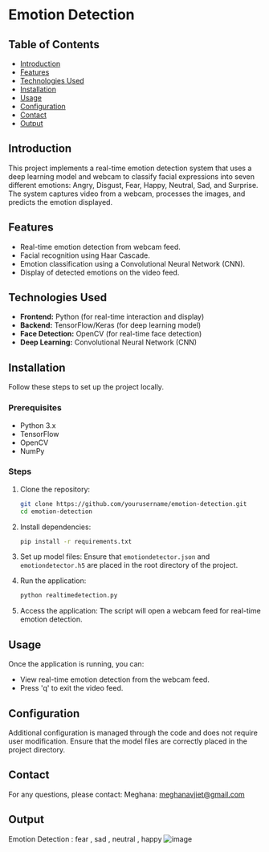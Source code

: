 
# Emotion Detection

## Table of Contents
- [Introduction](#introduction)
- [Features](#features)
- [Technologies Used](#technologies-used)
- [Installation](#installation)
- [Usage](#usage)
- [Configuration](#configuration)
- [Contact](#contact)
- [Output](#output)

## Introduction
This project implements a real-time emotion detection system that uses a deep learning model and webcam to classify facial expressions into seven different emotions: Angry, Disgust, Fear, Happy, Neutral, Sad, and Surprise. The system captures video from a webcam, processes the images, and predicts the emotion displayed.

## Features
- Real-time emotion detection from webcam feed.
- Facial recognition using Haar Cascade.
- Emotion classification using a Convolutional Neural Network (CNN).
- Display of detected emotions on the video feed.

## Technologies Used
- **Frontend:** Python (for real-time interaction and display)
- **Backend:** TensorFlow/Keras (for deep learning model)
- **Face Detection:** OpenCV (for real-time face detection)
- **Deep Learning:** Convolutional Neural Network (CNN)

## Installation
Follow these steps to set up the project locally.

### Prerequisites
- Python 3.x
- TensorFlow
- OpenCV
- NumPy

### Steps
1. Clone the repository:
    ```bash
    git clone https://github.com/yourusername/emotion-detection.git
    cd emotion-detection
    ```
2. Install dependencies:
    ```bash
    pip install -r requirements.txt
    ```
3. Set up model files: Ensure that `emotiondetector.json` and `emotiondetector.h5` are placed in the root directory of the project.

4. Run the application:
    ```bash
    python realtimedetection.py
    ```

5. Access the application: The script will open a webcam feed for real-time emotion detection.

## Usage
Once the application is running, you can:
- View real-time emotion detection from the webcam feed.
- Press 'q' to exit the video feed.

## Configuration
Additional configuration is managed through the code and does not require user modification. Ensure that the model files are correctly placed in the project directory.

## Contact
For any questions, please contact: Meghana: meghanavjiet@gmail.com

## Output
Emotion Detection :  fear , sad , neutral , happy
![image](https://github.com/user-attachments/assets/49d74ee9-6a6a-487b-815f-46055157a49a)

